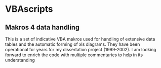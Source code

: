 # VBAscripts
## Makros 4 data handling
This is a set of indicative VBA makros used for handling of extensive data tables and the automatic forming of xls diagrams.
They have been operational for years for my dissertation project (1999-2002). 
I am looking forward to enrich the code with multiple commentaries to help in its understanding

